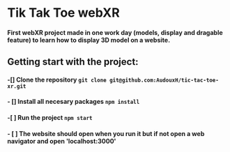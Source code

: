 # Tik Tak Toe webXR

#### First webXR project made in one work day (models, display and dragable feature) to learn how to display 3D model on a website.

## Getting start with the project:
#### -[] Clone the repository `git clone git@github.com:AudouxH/tic-tac-toe-xr.git`
#### - [] Install all necesary packages `npm install`
#### -[ ] Run the project `npm start`
#### - [ ] The website should open when you run it but if not open a web navigator and open 'localhost:3000'

